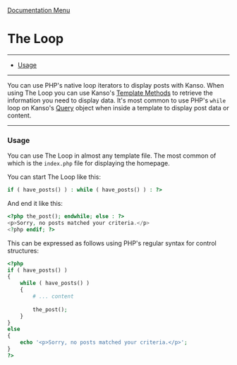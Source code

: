 [Documentation Menu](#)

# The Loop

--------------------------------------------------------

- [Usage](#usage)

--------------------------------------------------------

You can use PHP's native loop iterators to display posts with Kanso. When using The Loop you can use Kanso's [Template Methods](/themes/template-methods) to retrieve the information you need to display data. It's most common to use PHP's `while` loop on Kanso's [Query](/themes/query/) object when inside a template to display post data or content.

--------------------------------------------------------

### Usage

You can use The Loop in almost any template file. The most common of which is the `index.php` file for displaying the homepage.

You can start The Loop like this:

```php
if ( have_posts() ) : while ( have_posts() ) : ?>
```

And end it like this:

```php
<?php the_post(); endwhile; else : ?>
<p>Sorry, no posts matched your criteria.</p>
<?php endif; ?>
```

This can be expressed as follows using PHP's regular syntax for control structures:

```php
<?php 
if ( have_posts() )
{
    while ( have_posts() )
    {
        # ... content 
       
        the_post(); 
    } 
}
else
{
    echo '<p>Sorry, no posts matched your criteria.</p>';
}
?>
```